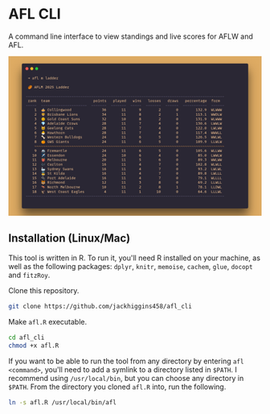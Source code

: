 # AFL CLI

A command line interface to view standings and live scores for AFLW and AFL.

![afl ladder](assets/afl.png)



## Installation (Linux/Mac)

This tool is written in R. To run it, you'll need R installed on your machine, as well as the following packages: `dplyr`, `knitr`, `memoise`, `cachem`, `glue`, `docopt` and `fitzRoy`.

Clone this repository.

```bash
git clone https://github.com/jackhiggins458/afl_cli
```

Make `afl.R` executable.

```bash
cd afl_cli
chmod +x afl.R
```

If you want to be able to run the tool from any directory by entering `afl <command>`, you'll need to add a symlink to a directory listed in `$PATH`. I recommend using `/usr/local/bin`, but you can choose any directory in `$PATH`. From the directory you cloned `afl.R` into, run the following.

```bash
ln -s afl.R /usr/local/bin/afl
```
